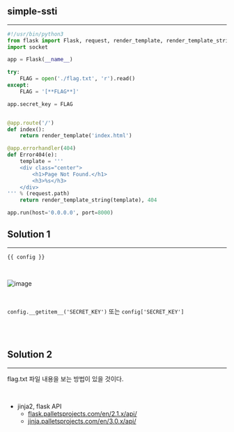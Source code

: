 ## simple-ssti
---

```python
#!/usr/bin/python3
from flask import Flask, request, render_template, render_template_string, make_response, redirect, url_for
import socket

app = Flask(__name__)

try:
    FLAG = open('./flag.txt', 'r').read()
except:
    FLAG = '[**FLAG**]'

app.secret_key = FLAG


@app.route('/')
def index():
    return render_template('index.html')

@app.errorhandler(404)
def Error404(e):
    template = '''
    <div class="center">
        <h1>Page Not Found.</h1>
        <h3>%s</h3>
    </div>
''' % (request.path)
    return render_template_string(template), 404

app.run(host='0.0.0.0', port=8000)
```

## Solution 1
---

```{{ config }}```

<br>

![image](https://user-images.githubusercontent.com/52172169/169646050-b3214099-3ed0-41f6-8955-23442d93b592.png)

<br>

```config.__getitem__('SECRET_KEY')``` 또는 ```config['SECRET_KEY']```

<br><br>

## Solution 2
---

flag.txt 파일 내용을 보는 방법이 있을 것이다.

<br>

+ jinja2, flask API
    + <a href="https://flask.palletsprojects.com/en/2.1.x/api/" target="_blank">flask.palletsprojects.com/en/2.1.x/api/</a>
    + <a href="https://jinja.palletsprojects.com/en/3.0.x/api/" target="_blank">jinja.palletsprojects.com/en/3.0.x/api/</a>

<br>


